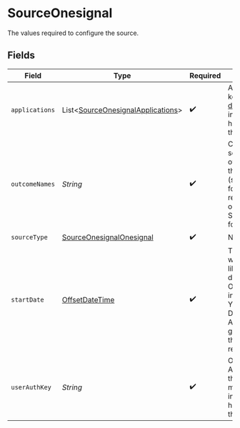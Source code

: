 # SourceOnesignal

The values required to configure the source.


## Fields

| Field                                                                                                                                                                                          | Type                                                                                                                                                                                           | Required                                                                                                                                                                                       | Description                                                                                                                                                                                    | Example                                                                                                                                                                                        |
| ---------------------------------------------------------------------------------------------------------------------------------------------------------------------------------------------- | ---------------------------------------------------------------------------------------------------------------------------------------------------------------------------------------------- | ---------------------------------------------------------------------------------------------------------------------------------------------------------------------------------------------- | ---------------------------------------------------------------------------------------------------------------------------------------------------------------------------------------------- | ---------------------------------------------------------------------------------------------------------------------------------------------------------------------------------------------- |
| `applications`                                                                                                                                                                                 | List<[SourceOnesignalApplications](../../models/shared/SourceOnesignalApplications.md)>                                                                                                        | :heavy_check_mark:                                                                                                                                                                             | Applications keys, see the <a href="https://documentation.onesignal.com/docs/accounts-and-keys">docs</a> for more information on how to obtain this data                                       |                                                                                                                                                                                                |
| `outcomeNames`                                                                                                                                                                                 | *String*                                                                                                                                                                                       | :heavy_check_mark:                                                                                                                                                                             | Comma-separated list of names and the value (sum/count) for the returned outcome data. See the <a href="https://documentation.onesignal.com/reference/view-outcomes">docs</a> for more details | os__session_duration.count,os__click.count,CustomOutcomeName.sum                                                                                                                               |
| `sourceType`                                                                                                                                                                                   | [SourceOnesignalOnesignal](../../models/shared/SourceOnesignalOnesignal.md)                                                                                                                    | :heavy_check_mark:                                                                                                                                                                             | N/A                                                                                                                                                                                            |                                                                                                                                                                                                |
| `startDate`                                                                                                                                                                                    | [OffsetDateTime](https://docs.oracle.com/javase/8/docs/api/java/time/OffsetDateTime.html)                                                                                                      | :heavy_check_mark:                                                                                                                                                                             | The date from which you'd like to replicate data for OneSignal API, in the format YYYY-MM-DDT00:00:00Z. All data generated after this date will be replicated.                                 | 2020-11-16T00:00:00Z                                                                                                                                                                           |
| `userAuthKey`                                                                                                                                                                                  | *String*                                                                                                                                                                                       | :heavy_check_mark:                                                                                                                                                                             | OneSignal User Auth Key, see the <a href="https://documentation.onesignal.com/docs/accounts-and-keys#user-auth-key">docs</a> for more information on how to obtain this key.                   |                                                                                                                                                                                                |